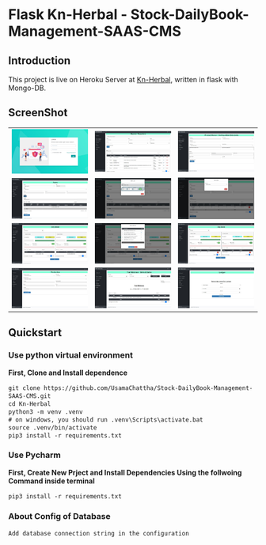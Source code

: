 # Flask Kn-Herbal   -  __Stock-DailyBook-Management-SAAS-CMS__


## Introduction
This project is live on Heroku Server at [Kn-Herbal](https://kn-herbal.herokuapp.com/), written in flask with Mongo-DB. 

## ScreenShot

<table align="center">
    <tr>
        <td align="center">
            <a href="https://raw.githubusercontent.com/UsamaChattha/Stock-DailyBook-Management-SAAS-CMS/main/ScreenShot/login.JPG">
                <img src="ScreenShot/login.JPG" alt="Screenshot Home" width="300px" />
            </a>
        </td>
        <td align="center">
            <a href="https://raw.githubusercontent.com/UsamaChattha/Stock-DailyBook-Management-SAAS-CMS/main/ScreenShot/BuyerSupplier.JPG">
                <img src="ScreenShot/BuyerSupplier.JPG" alt="Screenshot Category" width="300px" />
            </a>
        </td>
                <td align="center">
            <a href="https://raw.githubusercontent.com/UsamaChattha/Stock-DailyBook-Management-SAAS-CMS/main/ScreenShot/Item.JPG">
                <img src="ScreenShot/Item.JPG" alt="Screenshot Category" width="300px" />
            </a>
        </td>
    </tr>
    <tr>
        <td align="center">
            <a href="https://raw.githubusercontent.com/UsamaChattha/Stock-DailyBook-Management-SAAS-CMS/main/ScreenShot/Sale1.JPG">
                <img src="ScreenShot/Sale1.JPG" alt="Screenshot Admin Panel" width="300px" />
            </a>
        </td>
        <td align="center">
            <a href="https://raw.githubusercontent.com/UsamaChattha/Stock-DailyBook-Management-SAAS-CMS/main/ScreenShot/Sale2.JPG">
                <img src="ScreenShot/Sale2.JPG" alt="Screenshot Site Configuration" width="300px" />
            </a>
        </td>
                <td align="center">
            <a href="https://raw.githubusercontent.com/UsamaChattha/Stock-DailyBook-Management-SAAS-CMS/main/ScreenShot/sale3.JPG">
                <img src="ScreenShot/sale3.JPG" alt="Screenshot Category" width="300px" />
            </a>
        </td>
    </tr>
        <tr>
        <td align="center">
            <a href="https://raw.githubusercontent.com/UsamaChattha/Stock-DailyBook-Management-SAAS-CMS/main/ScreenShot/DayBook1.JPG">
                <img src="ScreenShot/DayBook1.JPG" alt="Screenshot Admin Panel" width="300px" />
            </a>
        </td>
        <td align="center">
            <a href="https://raw.githubusercontent.com/UsamaChattha/Stock-DailyBook-Management-SAAS-CMS/main/ScreenShot/DayBook2.JPG">
                <img src="ScreenShot/DayBook2.JPG" alt="Screenshot Site Configuration" width="300px" />
            </a>
        </td>
                <td align="center">
            <a href="https://raw.githubusercontent.com/UsamaChattha/Stock-DailyBook-Management-SAAS-CMS/main/ScreenShot/DayBook3.JPG">
                <img src="ScreenShot/DayBook3.JPG" alt="Screenshot Category" width="300px" />
            </a>
        </td>
    </tr>
        <tr>
        <td align="center">
            <a href="https://raw.githubusercontent.com/UsamaChattha/Stock-DailyBook-Management-SAAS-CMS/main/ScreenShot/Production.JPG">
                <img src="ScreenShot/Production.JPG" alt="Screenshot Admin Panel" width="300px" />
            </a>
        </td>
        <td align="center">
            <a href="https://raw.githubusercontent.com/UsamaChattha/Stock-DailyBook-Management-SAAS-CMS/main/ScreenShot/TrailBalance.JPG">
                <img src="ScreenShot/TrailBalance.JPG" alt="Screenshot Site Configuration" width="300px" />
            </a>
        </td>
                <td align="center">
            <a href="https://raw.githubusercontent.com/UsamaChattha/Stock-DailyBook-Management-SAAS-CMS/main/ScreenShot/Ledger.JPG">
                <img src="ScreenShot/Ledger.JPG" alt="Screenshot Category" width="300px" />
            </a>
        </td>
    </tr>
</table>


## Quickstart

### Use python virtual environment
**First, Clone and Install dependence**
```
git clone https://github.com/UsamaChattha/Stock-DailyBook-Management-SAAS-CMS.git
cd Kn-Herbal
python3 -m venv .venv
# on windows, you should run .venv\Scripts\activate.bat 
source .venv/bin/activate
pip3 install -r requirements.txt
```

<!-- **Second, Init db and run**
```
# modify .flaskenv and flaskshop/setting.py
flask createdb
flask seed
flask run
``` -->

### Use Pycharm 
**First, Create New Prject and Install Dependencies Using the follwoing Command inside terminal**
```
pip3 install -r requirements.txt
```
<!-- **Second, enter container and add fake data**
```
docker-compose exec web sh
flask createdb
flask seed
``` -->
### About Config of Database
```
Add database connection string in the configuration
```
<!-- If the js files has been modified, you need to:


Redis and Elasticsearch is unabled by default, You can enable them for good performence and search ablitity. -->